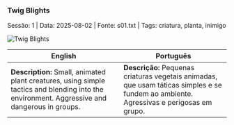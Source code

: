 ﻿### Twig Blights

Sessão: 1 | Data: 2025-08-02 | Fonte: s01.txt | Tags: criatura, planta, inimigo

![Twig Blights](assets/monsters/monster_blank.png)

| English | Português |
|---------|-----------|
| **Description:** Small, animated plant creatures, using simple tactics and blending into the environment. Aggressive and dangerous in groups. | **Descrição:** Pequenas criaturas vegetais animadas, que usam táticas simples e se fundem ao ambiente. Agressivas e perigosas em grupo. |


















